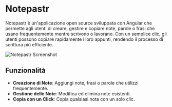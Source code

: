 # Notepastr

Notepastr è un'applicazione open source sviluppata con Angular che permette agli utenti di creare, gestire e copiare note, parole o frasi che usano frequentemente mentre scrivono o lavorano. Con un semplice clic, gli utenti possono copiare rapidamente i loro appunti, rendendo il processo di scrittura più efficiente.

![Notepastr Screenshot](https://cdn.discordapp.com/attachments/597144661240315945/1272861603435380828/68747470733a2f2f63646e2e646973636f72646170702e636f6d2f6174746163686d656e74732f3539373134343636313234303331353934352f313237323836303636303139393539313935362f696d6167652e706e673f6.png?ex=66bc843e&is=66bb32be&hm=7d7fd5916a2945c954ce6badb261b7c6321c4aa5c527ea152d0207d34c154255&) 

## Funzionalità

- **Creazione di Note**: Aggiungi note, frasi o parole che utilizzi frequentemente.
- **Gestione delle Note**: Modifica ed elimina note esistenti.
- **Copia con un Click**: Copia qualsiasi nota con un solo clic.
